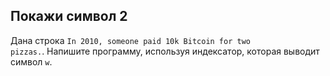 ## Покажи символ 2

Дана строка <code>In 2010, someone paid 10k Bitcoin for two pizzas.</code>. Напишите программу, используя индексатор, которая выводит символ <code>w</code>.